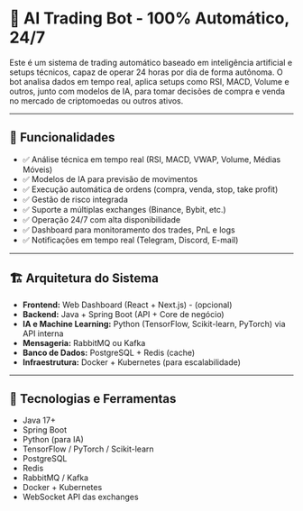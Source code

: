 # 🤖 AI Trading Bot - 100% Automático, 24/7

Este é um sistema de trading automático baseado em inteligência artificial e setups técnicos, capaz de operar 24 horas por dia de forma autônoma. O bot analisa dados em tempo real, aplica setups como RSI, MACD, Volume e outros, junto com modelos de IA, para tomar decisões de compra e venda no mercado de criptomoedas ou outros ativos.

---

## 🚀 Funcionalidades
- ✅ Análise técnica em tempo real (RSI, MACD, VWAP, Volume, Médias Móveis)
- ✅ Modelos de IA para previsão de movimentos
- ✅ Execução automática de ordens (compra, venda, stop, take profit)
- ✅ Gestão de risco integrada
- ✅ Suporte a múltiplas exchanges (Binance, Bybit, etc.)
- ✅ Operação 24/7 com alta disponibilidade
- ✅ Dashboard para monitoramento dos trades, PnL e logs
- ✅ Notificações em tempo real (Telegram, Discord, E-mail)

---

## 🏗️ Arquitetura do Sistema

- **Frontend:** Web Dashboard (React + Next.js) - (opcional)
- **Backend:** Java + Spring Boot (API + Core de negócio)
- **IA e Machine Learning:** Python (TensorFlow, Scikit-learn, PyTorch) via API interna
- **Mensageria:** RabbitMQ ou Kafka
- **Banco de Dados:** PostgreSQL + Redis (cache)
- **Infraestrutura:** Docker + Kubernetes (para escalabilidade)

---

## 🧠 Tecnologias e Ferramentas
- Java 17+
- Spring Boot
- Python (para IA)
- TensorFlow / PyTorch / Scikit-learn
- PostgreSQL
- Redis
- RabbitMQ / Kafka
- Docker + Kubernetes
- WebSocket API das exchanges


